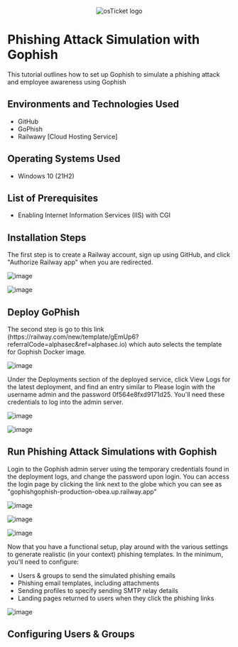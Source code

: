 <p align="center"><img src="https://miro.medium.com/v2/resize:fit:1400/0*H-h0uuA8PHFuQM6a" alt="osTicket logo"/></p>

<h1>Phishing Attack Simulation with Gophish</h1>
This tutorial outlines how to set up Gophish to simulate a phishing attack and employee awareness using Gophish<br/>

<h2>Environments and Technologies Used</h2>

- GitHub
- GoPhish
- Railwawy [Cloud Hosting Service]

<h2>Operating Systems Used </h2>

- Windows 10</b> (21H2)

<h2>List of Prerequisites</h2>

- Enabling Internet Information Services (IIS) with CGI

<h2>Installation Steps</h2>

<p>The first step is to create a Railway account, sign up using GitHub, and click "Authorize Railway app" when you are redirected. </p>

![image](https://github.com/user-attachments/assets/bd8ee381-32e4-4854-a92b-58edc723cb39)

![image](https://github.com/user-attachments/assets/3b45e2f9-6673-49b1-b74f-0d9eb23e1272)

<h2>Deploy GoPhish</h2>

<p>The second step is go to this link (https://railway.com/new/template/gEmUp6?referralCode=alphasec&ref=alphasec.io) which auto selects the template for Gophish Docker image.</p>

![image](https://github.com/user-attachments/assets/014f843f-1e95-468d-acff-4f50717de589)

<p>Under the Deployments section of the deployed service, click View Logs for the latest deployment, and find an entry similar to Please login with the username admin and the password 0f564e8fxd9171d25. You'll need these credentials to log into the admin server.</p>

![image](https://github.com/user-attachments/assets/520cc1f8-85d1-4e59-9c9c-21e28e9e32ca)

![image](https://github.com/user-attachments/assets/2e11494c-9fb7-4cf8-a1b4-2a38b2b8cb09)

<h2>Run Phishing Attack Simulations with Gophish</h2>

<p>Login to the Gophish admin server using the temporary credentials found in the deployment logs, and change the password upon login. You can access the login page by clicking the link next to the globe which you can see as "gophishgophish-production-obea.up.railway.app"</p>

![image](https://github.com/user-attachments/assets/4c06cacc-eb68-4a33-a7bf-a186c2f2c0b1)

![image](https://github.com/user-attachments/assets/a443e86e-3ed7-4fff-9d90-9ffbf13424f3)

![image](https://github.com/user-attachments/assets/5239dddb-a335-49ee-a306-4180f8d5ae4c)

<p>Now that you have a functional setup, play around with the various settings to generate realistic (in your context) phishing templates. In the minimum, you'll need to configure:

- Users & groups to send the simulated phishing emails
- Phishing email templates, including attachments
- Sending profiles to specify sending SMTP relay details
- Landing pages returned to users when they click the phishing links</p>

![image](https://github.com/user-attachments/assets/636cf006-92b6-4b5a-b7e5-3c53e03bf731)

<h2>Configuring Users & Groups</h2>
